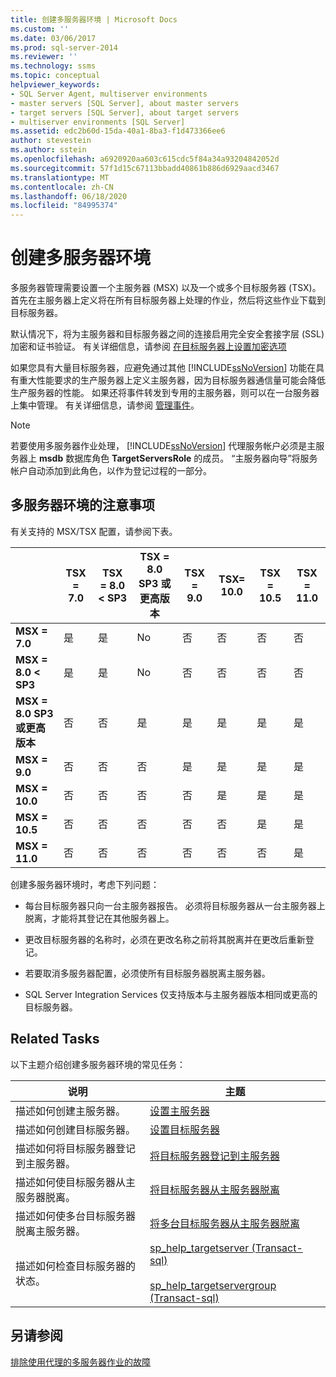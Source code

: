 ```yaml
---
title: 创建多服务器环境 | Microsoft Docs
ms.custom: ''
ms.date: 03/06/2017
ms.prod: sql-server-2014
ms.reviewer: ''
ms.technology: ssms
ms.topic: conceptual
helpviewer_keywords:
- SQL Server Agent, multiserver environments
- master servers [SQL Server], about master servers
- target servers [SQL Server], about target servers
- multiserver environments [SQL Server]
ms.assetid: edc2b60d-15da-40a1-8ba3-f1d473366ee6
author: stevestein
ms.author: sstein
ms.openlocfilehash: a6920920aa603c615cdc5f84a34a93204842052d
ms.sourcegitcommit: 57f1d15c67113bbadd40861b886d6929aacd3467
ms.translationtype: MT
ms.contentlocale: zh-CN
ms.lasthandoff: 06/18/2020
ms.locfileid: "84995374"
---
```

# <a name="create-a-multiserver-environment"></a>创建多服务器环境
  多服务器管理需要设置一个主服务器 (MSX) 以及一个或多个目标服务器 (TSX)。 首先在主服务器上定义将在所有目标服务器上处理的作业，然后将这些作业下载到目标服务器。  
  
 默认情况下，将为主服务器和目标服务器之间的连接启用完全安全套接字层 (SSL) 加密和证书验证。 有关详细信息，请参阅 [在目标服务器上设置加密选项](set-encryption-options-on-target-servers.md)  
  
 如果您具有大量目标服务器，应避免通过其他 [!INCLUDE[ssNoVersion](../../includes/ssnoversion-md.md)] 功能在具有重大性能要求的生产服务器上定义主服务器，因为目标服务器通信量可能会降低生产服务器的性能。 如果还将事件转发到专用的主服务器，则可以在一台服务器上集中管理。 有关详细信息，请参阅 [管理事件](manage-events.md)。  
  
> [!NOTE]  
>  若要使用多服务器作业处理， [!INCLUDE[ssNoVersion](../../includes/ssnoversion-md.md)] 代理服务帐户必须是主服务器上 **msdb** 数据库角色 **TargetServersRole** 的成员。 “主服务器向导”将服务帐户自动添加到此角色，以作为登记过程的一部分。  
  
## <a name="considerations-for-multiserver-environments"></a>多服务器环境的注意事项  
 有关支持的 MSX/TSX 配置，请参阅下表。  
  
||**TSX = 7.0**|**TSX = 8.0 < SP3**|**TSX = 8.0 SP3 或更高版本**|**TSX = 9.0**|**TSX= 10.0**|**TSX = 10.5**|**TSX = 11.0**|  
|-|--------------------|---------------------------|----------------------------------|--------------------|--------------------|---------------------|---------------------|  
|**MSX = 7.0**|是|是|No|否|否|否|否|  
|**MSX = 8.0 < SP3**|是|是|No|否|否|否|否|  
|**MSX = 8.0 SP3 或更高版本**|否|否|是|是|是|是|是|  
|**MSX = 9.0**|否|否|否|是|是|是|是|  
|**MSX = 10.0**|否|否|否|否|是|是|是|  
|**MSX = 10.5**|否|否|否|否|否|是|是|  
|**MSX = 11.0**|否|否|否|否|否|否|是|  
  
 创建多服务器环境时，考虑下列问题：  
  
-   每台目标服务器只向一台主服务器报告。 必须将目标服务器从一台主服务器上脱离，才能将其登记在其他服务器上。  
  
-   更改目标服务器的名称时，必须在更改名称之前将其脱离并在更改后重新登记。  
  
-   若要取消多服务器配置，必须使所有目标服务器脱离主服务器。  
  
-   SQL Server Integration Services 仅支持版本与主服务器版本相同或更高的目标服务器。  
  
## <a name="related-tasks"></a>Related Tasks  
 以下主题介绍创建多服务器环境的常见任务：  
  
|说明|主题|  
|-----------------|-----------|  
|描述如何创建主服务器。|[设置主服务器](make-a-master-server.md)|  
|描述如何创建目标服务器。|[设置目标服务器](make-a-target-server.md)|  
|描述如何将目标服务器登记到主服务器。|[将目标服务器登记到主服务器](enlist-a-target-server-to-a-master-server.md)|  
|描述如何使目标服务器从主服务器脱离。|[将目标服务器从主服务器脱离](defect-a-target-server-from-a-master-server.md)|  
|描述如何使多台目标服务器脱离主服务器。|[将多台目标服务器从主服务器脱离](defect-multiple-target-servers-from-a-master-server.md)|  
|描述如何检查目标服务器的状态。|[sp_help_targetserver &#40;Transact-sql&#41;](/sql/relational-databases/system-stored-procedures/sp-help-targetserver-transact-sql)<br /><br /> [sp_help_targetservergroup &#40;Transact-sql&#41;](/sql/relational-databases/system-stored-procedures/sp-help-targetservergroup-transact-sql)|  
  
## <a name="see-also"></a>另请参阅  
 [排除使用代理的多服务器作业的故障](troubleshoot-multiserver-jobs-that-use-proxies.md)  
  
  
